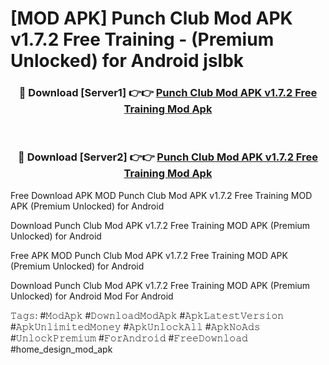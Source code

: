 # [MOD APK] Punch Club Mod APK v1.7.2 Free Training - (Premium Unlocked) for Android jslbk



<div align="center">
<h3>🔴 Download [Server1] 👉👉 <a href="https://momento.my/?title=Punch_Club_Mod_APK_v1.7.2_Free_Training">Punch Club Mod APK v1.7.2 Free Training Mod Apk</a></h3><br>

<h3>🔴 Download [Server2] 👉👉 <a href="https://momento.my/?title=Punch_Club_Mod_APK_v1.7.2_Free_Training">Punch Club Mod APK v1.7.2 Free Training Mod Apk</a></h3>
</div>



Free Download APK MOD Punch Club Mod APK v1.7.2 Free Training MOD APK (Premium Unlocked) for Android

Download Punch Club Mod APK v1.7.2 Free Training MOD APK (Premium Unlocked) for Android

Free APK MOD Punch Club Mod APK v1.7.2 Free Training MOD APK (Premium Unlocked) for Android

Download Punch Club Mod APK v1.7.2 Free Training MOD APK (Premium Unlocked) for Android Mod For Android

𝚃𝚊𝚐𝚜: #𝙼𝚘𝚍𝙰𝚙𝚔 #𝙳𝚘𝚠𝚗𝚕𝚘𝚊𝚍𝙼𝚘𝚍𝙰𝚙𝚔 #𝙰𝚙𝚔𝙻𝚊𝚝𝚎𝚜𝚝𝚅𝚎𝚛𝚜𝚒𝚘𝚗 #𝙰𝚙𝚔𝚄𝚗𝚕𝚒𝚖𝚒𝚝𝚎𝚍𝙼𝚘𝚗𝚎𝚢 #𝙰𝚙𝚔𝚄𝚗𝚕𝚘𝚌𝚔𝙰𝚕𝚕 #𝙰𝚙𝚔𝙽𝚘𝙰𝚍𝚜 #𝚄𝚗𝚕𝚘𝚌𝚔𝙿𝚛𝚎𝚖𝚒𝚞𝚖 #𝙵𝚘𝚛𝙰𝚗𝚍𝚛𝚘𝚒𝚍 #𝙵𝚛𝚎𝚎𝙳𝚘𝚠𝚗𝚕𝚘𝚊𝚍 #home_design_mod_apk
